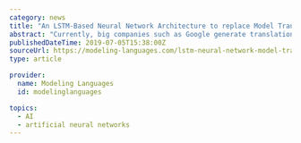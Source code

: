 ```yaml
---
category: news
title: "An LSTM-Based Neural Network Architecture to replace Model Transformations"
abstract: "Currently, big companies such as Google generate translations by means of Artificial Neural Networks (ANNs) [8]. We adopt a similar approach for the model transformation challenge. In this sense, we suggest a change of paradigm in the way we approach model ..."
publishedDateTime: 2019-07-05T15:38:00Z
sourceUrl: https://modeling-languages.com/lstm-neural-network-model-transformations/
type: article

provider:
  name: Modeling Languages
  id: modelinglanguages

topics:
  - AI
  - artificial neural networks
---
```

